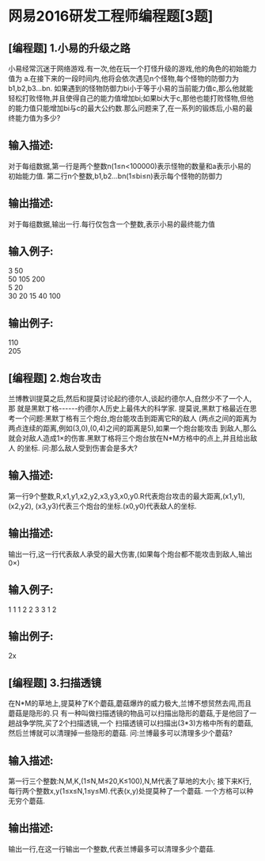 # 网易2016研发工程师编程题[3题]
## [编程题] 1.小易的升级之路
小易经常沉迷于网络游戏.有一次,他在玩一个打怪升级的游戏,他的角色的初始能力值为 a.在接下来的一段时间内,他将会依次遇见n个怪物,每个怪物的防御力为b1,b2,b3...bn. 如果遇到的怪物防御力bi小于等于小易的当前能力值c,那么他就能轻松打败怪物,并且使得自己的能力值增加bi;如果bi大于c,那他也能打败怪物,但他的能力值只能增加bi与c的最大公约数.那么问题来了,在一系列的锻炼后,小易的最终能力值为多少?

## 输入描述:
对于每组数据,第一行是两个整数n(1≤n<100000)表示怪物的数量和a表示小易的初始能力值.
第二行n个整数,b1,b2...bn(1≤bi≤n)表示每个怪物的防御力


## 输出描述:
对于每组数据,输出一行.每行仅包含一个整数,表示小易的最终能力值

## 输入例子:
3 50  
50 105 200  
5 20  
30 20 15 40 100

## 输出例子:
110  
205
## [编程题] 2.炮台攻击
兰博教训提莫之后,然后和提莫讨论起约德尔人,谈起约德尔人,自然少不了一个人,那 就是黑默丁格------约德尔人历史上最伟大的科学家. 提莫说,黑默丁格最近在思考一个问题:黑默丁格有三个炮台,炮台能攻击到距离它R的敌人 (两点之间的距离为两点连续的距离,例如(3,0),(0,4)之间的距离是5),如果一个炮台能攻击 到敌人,那么就会对敌人造成1×的伤害.黑默丁格将三个炮台放在N*M方格中的点上,并且给出敌人 的坐标. 问:那么敌人受到伤害会是多大?

## 输入描述:
第一行9个整数,R,x1,y1,x2,y2,x3,y3,x0,y0.R代表炮台攻击的最大距离,(x1,y1),(x2,y2),
(x3,y3)代表三个炮台的坐标.(x0,y0)代表敌人的坐标.


## 输出描述:
输出一行,这一行代表敌人承受的最大伤害,(如果每个炮台都不能攻击到敌人,输出0×)

## 输入例子:
1 1 1 2 2 3 3 1 2

## 输出例子:
2x

## [编程题] 3.扫描透镜
在N\*M的草地上,提莫种了K个蘑菇,蘑菇爆炸的威力极大,兰博不想贸然去闯,而且蘑菇是隐形的.只 有一种叫做扫描透镜的物品可以扫描出隐形的蘑菇,于是他回了一趟战争学院,买了2个扫描透镜,一个 扫描透镜可以扫描出(3*3)方格中所有的蘑菇,然后兰博就可以清理掉一些隐形的蘑菇. 问:兰博最多可以清理多少个蘑菇?

## 输入描述:
第一行三个整数:N,M,K,(1≤N,M≤20,K≤100),N,M代表了草地的大小;
接下来K行,每行两个整数x,y(1≤x≤N,1≤y≤M).代表(x,y)处提莫种了一个蘑菇.
一个方格可以种无穷个蘑菇.


## 输出描述:
输出一行,在这一行输出一个整数,代表兰博最多可以清理多少个蘑菇.